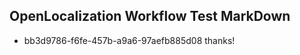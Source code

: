 ## OpenLocalization Workflow Test MarkDown
* bb3d9786-f6fe-457b-a9a6-97aefb885d08 thanks!

<!--HONumber=Jul16_HO4-->


